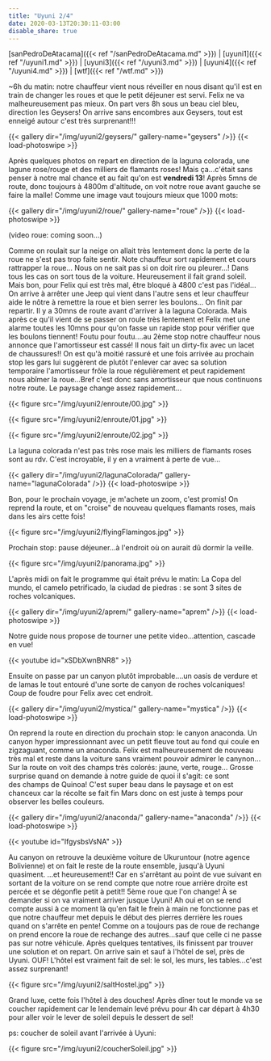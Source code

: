 ```yaml
---
title: "Uyuni 2/4"
date: 2020-03-13T20:30:11-03:00
disable_share: true
---
```


[sanPedroDeAtacama]({{< ref "/sanPedroDeAtacama.md" >}}) |
[uyuni1]({{< ref "/uyuni1.md" >}}) |
[uyuni3]({{< ref "/uyuni3.md" >}}) |
[uyuni4]({{< ref "/uyuni4.md" >}}) |
[wtf]({{< ref "/wtf.md" >}})

~6h du matin: notre chauffeur vient nous réveiller en nous disant qu'il est en train de changer les roues et que le petit déjeuner est servi. Felix ne va malheureusement pas mieux. 
On part vers 8h sous un beau ciel bleu, direction les Geysers!
On arrive sans encombres aux Geysers, tout est enneigé autour c'est très surprenant!!! 

{{< gallery dir="/img/uyuni2/geysers/" gallery-name="geysers" />}} {{< load-photoswipe >}}

Après quelques photos on repart en direction de la laguna colorada, une lagune rose/rouge et des milliers de flamants roses!
Mais ça...c'était sans penser à notre mal chance et au fait qu'on est **vendredi 13**! Après 5mns de route, donc toujours à 4800m d'altitude, on voit notre roue avant gauche se faire la malle! Comme une image vaut toujours mieux que 1000 mots:

{{< gallery dir="/img/uyuni2/roue/" gallery-name="roue" />}} {{< load-photoswipe >}}

(video roue: coming soon...)

Comme on roulait sur la neige on allait très lentement donc la perte de la roue ne s'est pas trop faite sentir. Note chauffeur sort rapidement et cours rattrapper la roue...
Nous on ne sait pas si on doit rire ou pleurer...! Dans tous les cas on sort tous de la voiture. Heureusement il fait grand soleil. Mais bon, pour Felix qui est très mal, être bloqué à 4800 c'est pas l'idéal... 
On arrive à arrêter une Jeep qui vient dans l'autre sens et leur chauffeur aide le nôtre à remettre la roue et bien serrer les boulons...
On finit par repartir. Il y a 30mns de route avant d'arriver à la laguna Colorada. Mais après ce qu'il vient de se passer on roule très lentement et Felix met une alarme toutes les 10mns pour qu'on fasse un rapide stop pour vérifier que les boulons tiennent! 
Foutu pour foutu....au 2ème stop notre chauffeur nous annonce que l'amortisseur est cassé! Il nous fait un dirty-fix avec un lacet de chaussures!! On est qu'à moitié rassuré et une fois arrivée au prochain stop les gars lui suggèrent de plutôt l'enlever car avec sa solution temporaire l'amortisseur frôle la roue régulièrement et peut rapidement nous abîmer la roue...Bref c'est donc sans amortisseur que nous continuons notre route. Le paysage change assez rapidement...

{{< figure src="/img/uyuni2/enroute/00.jpg" >}}  

{{< figure src="/img/uyuni2/enroute/01.jpg" >}}

{{< figure src="/img/uyuni2/enroute/02.jpg" >}}

La laguna colorada n'est pas très rose mais les milliers de flamants roses sont au rdv. C'est incroyable, il y en a vraiment à perte de vue...

{{< gallery dir="/img/uyuni2/lagunaColorada/" gallery-name="lagunaColorada" />}} {{< load-photoswipe >}}

Bon, pour le prochain voyage, je m'achete un zoom, c'est promis!
On reprend la route, et on "croise" de nouveau quelques flamants roses, mais dans les airs cette fois!

{{< figure src="/img/uyuni2/flyingFlamingos.jpg" >}}

Prochain stop: pause déjeuner...à l'endroit où on aurait dû dormir la veille. 

{{< figure src="/img/uyuni2/panorama.jpg" >}}

L'après midi on fait le programme qui était prévu le matin: La Copa del mundo, el camelo petrificado, la ciudad de piedras : se sont 3 sites de roches volcaniques.

{{< gallery dir="/img/uyuni2/aprem/" gallery-name="aprem" />}} {{< load-photoswipe >}}

Notre guide nous propose de tourner une petite video...attention, cascade en vue!

{{< youtube id="xSDbXwnBNR8" >}}

Ensuite on passe par un canyon plutôt improbable....un oasis de verdure et de lamas le tout entouré d'une sorte de canyon de roches volcaniques! Coup de foudre pour Felix avec cet endroit. 

{{< gallery dir="/img/uyuni2/mystica/" gallery-name="mystica" />}} {{< load-photoswipe >}}

On reprend la route en direction du prochain stop: le canyon anaconda. Un canyon hyper impressionnant avec un petit fleuve tout au fond qui coule en zigzaguant, comme un anaconda. 
Felix est malheureusement de nouveau très mal et reste dans la voiture sans vraiment pouvoir admirer le canynon...
Sur la route on voit des champs très colorés: jaune, verte, rouge... Grosse surprise quand on demande à notre guide de quoi il s'agit: ce sont des champs de Quinoa! 
C'est super beau dans le paysage et on est chanceux car la récolte se fait fin Mars donc on est juste à temps pour observer les belles couleurs. 

{{< gallery dir="/img/uyuni2/anaconda/" gallery-name="anaconda" />}} {{< load-photoswipe >}}

{{< youtube id="IfgysbsVsNA" >}}

Au canyon on retrouve la deuxième voiture de Ukuruntour (notre agence Bolivienne) et on fait le reste de la route ensemble, jusqu'à Uyuni quasiment. 
...et heureusement!!
Car en s'arrêtant au point de vue suivant en sortant de la voiture on se rend compte que notre roue arrière droite est percée et se dégonfle petit à petit!! 5ème roue que l'on change! À se demander si on va vraiment arriver jusque Uyuni! Ah oui et on se rend compte aussi à ce moment là qu'en fait le frein à main ne fonctionne pas et que notre chauffeur met depuis le début des pierres derrière les roues quand on s'arrête en pente! Comme on a toujours pas de roue de rechange on prend encore la roue de rechange des autres...sauf que celle ci ne passe pas sur notre véhicule. Après quelques tentatives, ils finissent par trouver une solution et on repart. On arrive sain et sauf à l'hôtel de sel, près de Uyuni. OUF!
L'hôtel est vraiment fait de sel: le sol, les murs, les tables...c'est assez surprenant!

{{< figure src="/img/uyuni2/saltHostel.jpg" >}}

Grand luxe, cette fois l'hôtel à des douches! Après dîner tout le monde va se coucher rapidement car le lendemain levé prévu pour 4h car départ à 4h30 pour aller voir le lever de soleil depuis le dessert de sel!

ps: coucher de soleil avant l'arrivée à Uyuni:

{{< figure src="/img/uyuni2/coucherSoleil.jpg" >}}
